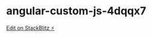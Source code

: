 # angular-custom-js-4dqqx7

[Edit on StackBlitz ⚡️](https://stackblitz.com/edit/angular-custom-js-4dqqx7)